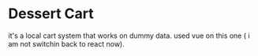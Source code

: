 # Dessert Cart
it's a local cart system that works on dummy data. used vue on this one ( i am not switchin back to react now).
